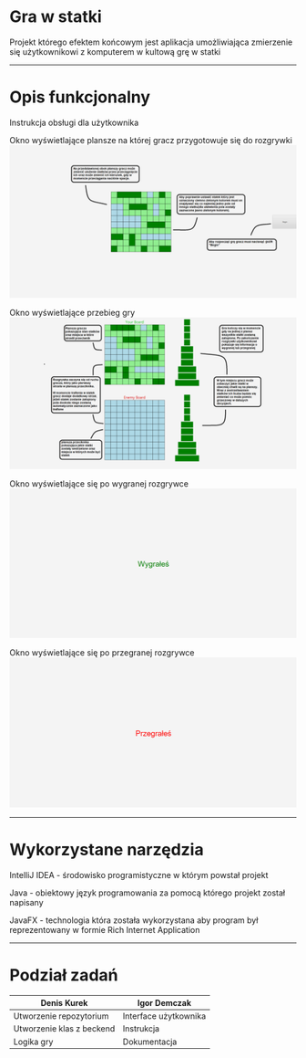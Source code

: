 Gra w statki
====================
Projekt którego efektem końcowym jest aplikacja umożliwiająca zmierzenie się użytkownikowi 
z komputerem w kultową grę w statki
- - -

Opis funkcjonalny
================================
Instrukcja obsługi dla użytkownika

Okno wyświetlające plansze na której gracz przygotowuje się do rozgrywki
![Alt text](img.png)

Okno wyświetlające przebieg gry
![img_1.png](img_1.png)

Okno wyświetlające się po wygranej rozgrywce
![img_2.png](img_2.png)

Okno wyświetlające się po przegranej rozgrywce
![img_3.png](img_3.png)
- - -

Wykorzystane narzędzia 
================================

IntelliJ IDEA - środowisko programistyczne w którym powstał projekt

Java - obiektowy język programowania za pomocą którego projekt został napisany

JavaFX - technologia która została wykorzystana aby program był reprezentowany w formie Rich Internet Application

---
Podział zadań
================================
Denis Kurek  | Igor Demczak
------------- | -------------
 Utworzenie repozytorium | Interface użytkownika
 Utworzenie klas z beckend | Instrukcja
 Logika gry | Dokumentacja







